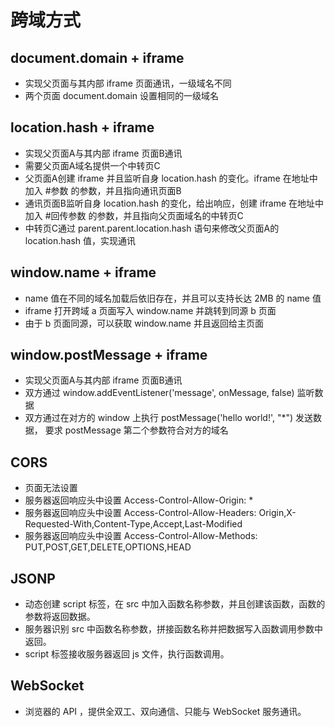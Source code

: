 # 跨域方式

## document.domain + iframe

 - 实现父页面与其内部 iframe 页面通讯，一级域名不同
 - 两个页面 document.domain 设置相同的一级域名

## location.hash + iframe

 - 实现父页面A与其内部 iframe 页面B通讯
 - 需要父页面A域名提供一个中转页C
 - 父页面A创建 iframe 并且监听自身 location.hash 的变化。iframe 在地址中加入 #参数 的参数，并且指向通讯页面B
 - 通讯页面B监听自身 location.hash 的变化，给出响应，创建 iframe 在地址中加入 #回传参数 的参数，并且指向父页面域名的中转页C
 - 中转页C通过 parent.parent.location.hash 语句来修改父页面A的 location.hash 值，实现通讯

## window.name + iframe

 - name 值在不同的域名加载后依旧存在，并且可以支持长达 2MB 的 name 值
 - iframe 打开跨域 a 页面写入 window.name 并跳转到同源 b 页面
 - 由于 b 页面同源，可以获取 window.name 并且返回给主页面

## window.postMessage + iframe

 - 实现父页面A与其内部 iframe 页面B通讯
 - 双方通过 window.addEventListener('message', onMessage, false) 监听数据
 - 双方通过在对方的 window 上执行 postMessage('hello world!', "*") 发送数据，
要求 postMessage 第二个参数符合对方的域名

## CORS

 - 页面无法设置
 - 服务器返回响应头中设置 Access-Control-Allow-Origin: *
 - 服务器返回响应头中设置 Access-Control-Allow-Headers: Origin,X-Requested-With,Content-Type,Accept,Last-Modified
 - 服务器返回响应头中设置 Access-Control-Allow-Methods: PUT,POST,GET,DELETE,OPTIONS,HEAD

## JSONP

 - 动态创建 script 标签，在 src 中加入函数名称参数，并且创建该函数，函数的参数将返回数据。
 - 服务器识别 src 中函数名称参数，拼接函数名称并把数据写入函数调用参数中返回。
 -  script 标签接收服务器返回 js 文件，执行函数调用。

## WebSocket

 - 浏览器的 API ，提供全双工、双向通信、只能与 WebSocket 服务通讯。